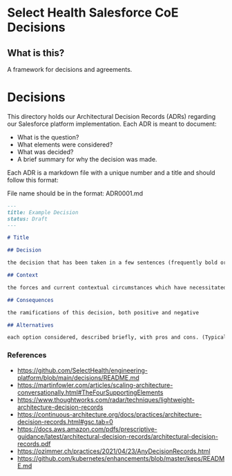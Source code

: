 # Select Health Salesforce CoE Decisions

## What is this?

A framework for decisions and agreements.


# Decisions

This directory holds our Architectural Decision Records (ADRs) regarding our Salesforce platform implementation. Each ADR is meant to document:

- What is the question?
- What elements were considered?
- What was decided?
- A brief summary for why the decision was made.

Each ADR is a markdown file with a unique number and a title and should follow this format:

File name should be in the format: ADR0001.md

```markdown
---
title: Example Decision
status: Draft
---

# Title

## Decision

the decision that has been taken in a few sentences (frequently bold or italicized so it stands out)

## Context

the forces and current contextual circumstances which have necessitated this decision

## Consequences

the ramifications of this decision, both positive and negative

## Alternatives

each option considered, described briefly, with pros and cons. (Typically the option proposed / adopted comes first in this list)
```

### References

- https://github.com/SelectHealth/engineering-platform/blob/main/decisions/README.md
- https://martinfowler.com/articles/scaling-architecture-conversationally.html#TheFourSupportingElements
- https://www.thoughtworks.com/radar/techniques/lightweight-architecture-decision-records
- https://continuous-architecture.org/docs/practices/architecture-decision-records.html#gsc.tab=0
- https://docs.aws.amazon.com/pdfs/prescriptive-guidance/latest/architectural-decision-records/architectural-decision-records.pdf
- https://ozimmer.ch/practices/2021/04/23/AnyDecisionRecords.html
- https://github.com/kubernetes/enhancements/blob/master/keps/README.md